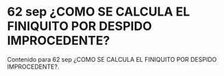 # 62 sep  ¿COMO SE CALCULA EL FINIQUITO POR DESPIDO IMPROCEDENTE?

Contenido para 62 sep  ¿COMO SE CALCULA EL FINIQUITO POR DESPIDO IMPROCEDENTE?.